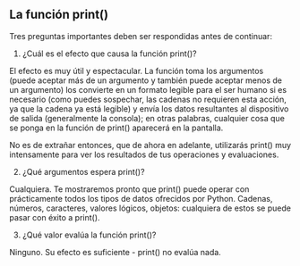 ## La función print()

Tres preguntas importantes deben ser respondidas antes de continuar:

1. ¿Cuál es el efecto que causa la función print()?

El efecto es muy útil y espectacular. La función toma los argumentos (puede aceptar más de un argumento y también puede aceptar menos de un argumento) los convierte en un formato legible para el ser humano si es necesario (como puedes sospechar, las cadenas no requieren esta acción, ya que la cadena ya está legible) y envía los datos resultantes al dispositivo de salida (generalmente la consola); en otras palabras, cualquier cosa que se ponga en la función de print() aparecerá en la pantalla.

No es de extrañar entonces, que de ahora en adelante, utilizarás print() muy intensamente para ver los resultados de tus operaciones y evaluaciones.


2. ¿Qué argumentos espera print()?

Cualquiera. Te mostraremos pronto que print() puede operar con prácticamente todos los tipos de datos ofrecidos por Python. Cadenas, números, caracteres, valores lógicos, objetos: cualquiera de estos se puede pasar con éxito a print().


3. ¿Qué valor evalúa la función print()?

Ninguno. Su efecto es suficiente - print() no evalúa nada.
